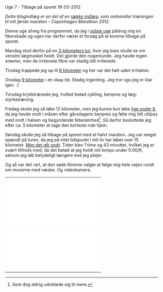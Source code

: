 Uge 7 - Tilbage p&aring; sporet
18-03-2012


*Dette blogindlæg er en del af en [række indlæg](/marathon.html), som omhandler træningen til mit første maraton - Copenhagen Marathon 2012.*

Denne uge afveg fra programmet, da jeg i [sidste uge](/2012/20120311_uge6.html) pådrog mig en fiberskade og ugen har derfor været et forsøg på at komme tilbage på sporet.

Mandag stod derfor på en [3-kilometers tur](http://connect.garmin.com/activity/157214497), hvor jeg bare skulle se om venstre lægmuskel holdt. Det gjorde den nogenlunde. Jeg havde ingen smerter, men de irriterede fibre var stadig lidt irriterede.

Tirsdag trappede jeg op til [6 kilometer](http://connect.garmin.com/activity/157688389) og her var det helt uden irritation.

Onsdag [9 kilometer](http://connect.garmin.com/activity/157884014) i en okay tid. Stadig ingenting. Jeg tror sgu jeg er klar igen. :)

Torsdag krydstrænede jeg, hvilket betød cykling, benpres og læg-styrketræning.

Fredag skulle jeg så løbe 12 kilometer, men jeg kunne kun løbe [lige under 8](http://connect.garmin.com/activity/158398294), da jeg havde ondt i måsen efter gårsdagens benpres og følte mig lidt utilpas med ondt i halsen og begyndende feberømhed[^1]. Så derfor besluttede jeg efter ca. 5 kilometer at tage den korteste rute hjem.

Søndag skulle jeg så tilbage på sporet med et halvt maraton. Jeg var meget spændt på turen, da jeg på intet tidspunkt i mit liv har løbet over 15 kilometer. [Men det gik godt](http://connect.garmin.com/activity/159016246). Tiden blev 1 time og 43 minutter, hvilket jeg er svært tilfreds med, da det betød at jeg holdt mit tempo under 5:00/K, selvom jeg løb betydeligt længere end jeg plejer.

Og så var det rart, at den søde Kimmie valgte at følge mig hele vejen rundt om moserne med væske. Og videokamera.

<table border="0">
  <tr>
    <td><iframe src="//player.vimeo.com/video/78478297" width=“500” height=“889” frameborder="0" webkitallowfullscreen mozallowfullscreen allowfullscreen></iframe></td>
  </tr>
  <tr>
      <td><iframe src="//player.vimeo.com/video/78478298" width=“500" height=“889” frameborder="0" webkitallowfullscreen mozallowfullscreen allowfullscreen></iframe></td>
  </tr>
</table>

[^1]: Som dog aldrig udviklede sig til mere.
